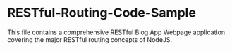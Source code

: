 # RESTful-Routing-Code-Sample
This file contains a comprehensive RESTful Blog App Webpage application covering the major RESTful routing concepts of NodeJS.
